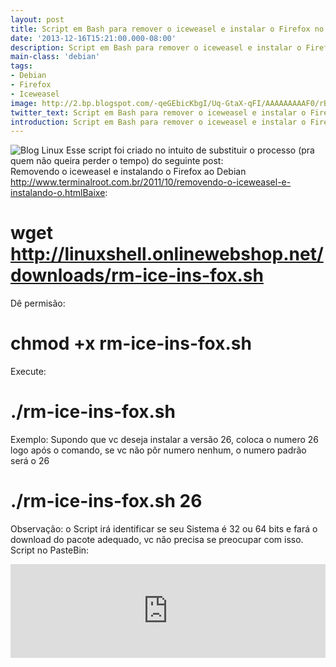 ```yaml
---
layout: post
title: Script em Bash para remover o iceweasel e instalar o Firefox no Debian
date: '2013-12-16T15:21:00.000-08:00'
description: Script em Bash para remover o iceweasel e instalar o Firefox no Debian
main-class: 'debian'
tags:
- Debian
- Firefox
- Iceweasel
image: http://2.bp.blogspot.com/-qeGEbicKbgI/Uq-GtaX-qFI/AAAAAAAAAF0/rBq4de8zKsM/s72-c/shell+script2.png
twitter_text: Script em Bash para remover o iceweasel e instalar o Firefox no Debian
introduction: Script em Bash para remover o iceweasel e instalar o Firefox no Debian
---
```

![Blog Linux](http://2.bp.blogspot.com/-qeGEbicKbgI/Uq-GtaX-qFI/AAAAAAAAAF0/rBq4de8zKsM/s320/shell+script2.png "Blog Linux")
Esse script foi criado no intuito de substituir o processo (pra quem não queira perder o tempo) do seguinte post:  
Removendo o iceweasel e instalando o Firefox ao Debian 
http://www.terminalroot.com.br/2011/10/removendo-o-iceweasel-e-instalando-o.htmlBaixe:
# wget http://linuxshell.onlinewebshop.net/downloads/rm-ice-ins-fox.sh 
Dê permisão:
# chmod +x rm-ice-ins-fox.sh 
Execute:
# ./rm-ice-ins-fox.sh  
Exemplo: Supondo que vc deseja instalar a versão 26, coloca o numero 26 logo após o comando, se vc não pôr numero nenhum, o numero padrão será o 26
# ./rm-ice-ins-fox.sh 26 
Observação: o Script irá identificar se seu Sistema é 32 ou 64 bits e fará o download do pacote adequado, vc não precisa se preocupar com isso.
Script no PasteBin:
<iframe src="http://pastebin.com/raw/svTpqn7x" style="border:none;width:100%;"><iframe> 
Script no Blog: 
#!/bin/bash
# --------------------------------------
# Script em Bash para remover o iceweasel e instalar o Firefox no Debian
# ./rm-ice-ins-fox.sh
#
# Uso: ./rm-ice-ins-fox.sh [versão]
# Exemplo:
# supondo que vc deseja instalar a versão 26, coloca o numero 26 logo após o comando, se vc não pôr numero nenhum, o numero padrão será o 26
#
# ./rm-ice-ins-fox.sh 26
#
# Obs.: o Script irá identificar se seu Sistema é 32 ou 64 bits e fará o download do pacote adequado, vc não precisa se preocupar com isso.
#
# Autor: Marcos da B. M. Oliveira ,http://www.terminalroot.com.br/
# Desde: Seg 16 Dez 2013 19:34:18 BRST 
# Versão: 1
# Licença: GPL
# -------------------------------------
# verificar se é root, se for prossegue , se não for, aborta.
if [ "$USER" = "root" ]; then
 reset
else
 echo -e "Você precisa estar logado como root.\nAbortar."; 
 exit 0
fi
# verifica que versao voce deseja instalar
[ "$1" ] &amp;&amp; versao="$1" || versao="26";
# verificar se é 32 ou 64 bits,pra baixar o pacote adequado
if [ "$(getconf LONG_BIT)" = "32" ]; then
 url="http://download-installer.cdn.mozilla.net/pub/firefox/releases/$versao.0/linux-i686/pt-BR/firefox-$versao.0.tar.bz2"
 
elif [ "$(getconf LONG_BIT)" = "64" ]; then
 url="http://download.cdn.mozilla.net/pub/mozilla.org/firefox/releases/$versao.0/linux-x86_64/pt-BR/firefox-$versao.0.tar.bz2"
fi
# baixa o pacote
wget $url
# remove o iceweasel
apt-get remove iceweasel -y
# move o tarball pra pasta adequada
mv firefox-*.tar.bz2 /usr/lib/
# posiciona-se no diretório adequado
cd /usr/lib/
# descompacta o pacote
tar -jxvf firefox-*.tar.bz2
# cria um link simbólico
ln -s /usr/lib/firefox/firefox /usr/bin/firefox
# cria um link simbólico para os plugins
ln -s /usr/lib/mozilla/plugins /usr/lib/firefox/plugins
# cria um icone no painel
echo "[Desktop Entry]
Encoding=UTF-8
Version=1.0
Type=Application
Terminal=false
Name=Firefox
Name[en_US]=Firefox
Name[pt_BR]=Firefox
Comment=Navegador web
Exec=/usr/bin/firefox
Icon=/usr/lib/firefox/browser/chrome/icons/default/default48.png
Categories=Network;WebBrowser;
StartupNotify=true
" > /usr/share/applications/firefox.desktop
# encerra a instalação
echo "Firefox instalado com sucesso e Iceweasel removido com sucesso!"
echo "Pronto."
exit 0 
